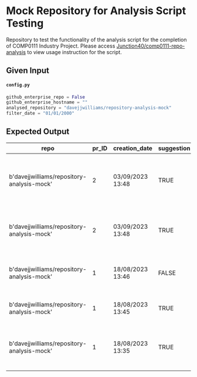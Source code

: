 # Mock Repository for Analysis Script Testing

Repository to test the functionality of the analysis script for the completion of COMP0111 Industry Project. Please access [Junction40/comp0111-repo-analysis](https://github.com/Junction40/comp0111-repo-analysis) to view usage instruction for the script.

## Given Input

#### **`config.py`**

```py
github_enterprise_repo = False
github_enterprise_hostname = ""
analysed_repository = "davejjwilliams/repository-analysis-mock"
filter_date = "01/01/2000"
```

## Expected Output

| repo                                       | pr_ID | creation_date    | suggestion | bassist_comment | comment_text                                                                        | comment_code                                                        | action           | response_time | url                                                                                      |
| ------------------------------------------ | ----- | ---------------- | ---------- | --------------- | ----------------------------------------------------------------------------------- | ------------------------------------------------------------------- | ---------------- | ------------- | ---------------------------------------------------------------------------------------- |
| b'davejjwilliams/repository-analysis-mock' | 2     | 03/09/2023 13:48 | TRUE       | FALSE           | b" - CODE - Looks like I've found the missing factor of 10 from above. Great work." | b'return num\*3'                                                    | Ignored/Rejected | No Reaction   | https://github.com/davejjwilliams/repository-analysis-mock/pull/2#discussion_r1314262465 |
| b'davejjwilliams/repository-analysis-mock' | 2     | 03/09/2023 13:48 | TRUE       | FALSE           | b'You messed up the conversion here by a factor of 10. - CODE - '                   | b'return num\*1760'                                                 | Ignored/Rejected | No Reaction   | https://github.com/davejjwilliams/repository-analysis-mock/pull/2#discussion_r1314262409 |
| b'davejjwilliams/repository-analysis-mock' | 1     | 18/08/2023 13:46 | FALSE      | FALSE           | b'Because this is the sq function. What did you expect?'                            | No Code                                                             | -                | No Reaction   | https://github.com/davejjwilliams/repository-analysis-mock/pull/1#discussion_r1298473158 |
| b'davejjwilliams/repository-analysis-mock' | 1     | 18/08/2023 13:45 | TRUE       | FALSE           | b'Why are you returning square? - CODE - '                                          | b'return num \* num \* num'                                         | Ignored/Rejected | No Reaction   | https://github.com/davejjwilliams/repository-analysis-mock/pull/1#discussion_r1298472536 |
| b'davejjwilliams/repository-analysis-mock' | 1     | 18/08/2023 13:35 | TRUE       | FALSE           | b'You called the wrong function in this line! - CODE - Hope this helps!'            | b'print("{} miles is {} kilometres".format(num, miles_to_km(num)))' | Accepted         | 1859          | https://github.com/davejjwilliams/repository-analysis-mock/pull/1#discussion_r1298461092 |
